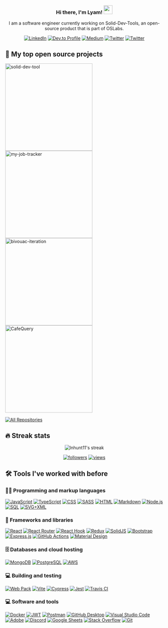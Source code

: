 
<h3 align="center">
  Hi there, I'm Lyam! 
  <img src="https://media.giphy.com/media/hvRJCLFzcasrR4ia7z/giphy.gif" width="28">
</h3>

<p align="center">
  I am a software engineer currently working on Solid-Dev-Tools, an open-source product that is part of OSLabs.
</p>

<p align="center">
  <a href="https://www.linkedin.com/in/lyamhunt/">
    <img alt="LinkedIn" title="Add me to your network" src="https://img.shields.io/badge/-lyamhunt-blue?logo=Linkedin&logoColor=white&link=https://www.linkedin.com/in/lyamhunt/"/></a> 
    
  <a href="https://dev.to/lnhunt11">
    <img alt="Dev.to Profile" title="Dev.to" src="https://img.shields.io/badge/dev.to-0A0A0A?logo=&logoColor=white)](https://dev.to/lnhunt11"/></a> 
    
  <a href="https://medium.com/@lyamnhunt">
    <img alt="Medium" title="Medium" src="https://img.shields.io/badge/-@lyamhunt-000000?labelColor=000000&logo=Medium&link=https://medium.com/@lyamhunt"/></a>
    
   <a href="https://twitter.com/HuntLyam">
     <img alt="Twitter" title="Twitter" src="https://img.shields.io/badge/-@HuntLyam-1ca0f1?labelColor=1ca0f1&logo=twitter&logoColor=white&link=https://twitter.com/HuntLyam"/></a> 
     
   <a href="mailto:lyamnhunt@gmail.com">
     <img alt="Twitter" title="Gmail" src="https://img.shields.io/badge/-lyamnhunt-c14438?logo=Gmail&logoColor=white&link=mailto:lyamnhunt@gmail.com"/></a> 

</p>

## 📘 My top open source projects

<p align="left">
  <a href="https://github.com/oslabs-beta/solid-dev-tool"><img width="278" src="https://github-readme-stats.vercel.app/api/pin/?username=oslabs-beta&repo=solid-dev-tool&theme=react&bg_color=1F222E&title_color=2f9eff&hide_border=true&icon_color=F8D866&show_icons=false" alt="solid-dev-tool"></a>
  <a href="https://github.com/Jigglypuff-34/my-job-tracker/tree/main"><img width="278" src="https://github-readme-stats.vercel.app/api/pin/?username=jigglypuff-34&repo=my-job-tracker&theme=react&bg_color=1F222E&title_color=2f9eff&hide_border=true&icon_color=F8D866&show_icons=false" alt="my-job-tracker"></a>
  <a href="https://github.com/heat-seeking-devil-chicken1/bivouac-iteration-v2/tree/dev"><img width="278" src="https://github-readme-stats.vercel.app/api/pin/?username=heat-seeking-devil-chicken1&repo=bivouac-iteration-v2&theme=react&bg_color=1F222E&title_color=2f9eff&hide_border=true&icon_color=F8D866&show_icons=false" alt="bivouac-iteration"></a>
  <a href="https://github.com/PinkFairyArmadillos34/CafeQuery/tree/development"><img width="278" src="https://github-readme-stats.vercel.app/api/pin/?username=PinkFairyArmadillos34&repo=CafeQuery&theme=react&bg_color=1F222E&title_color=2f9eff&hide_border=true&icon_color=F8D866&show_icons=false" alt="CafeQuery"></a>
</p>

<p align="left">
  <a href="https://github.com/lnhunt11?tab=repositories&sort=stargazers"><img alt="All Repositories" title="All Repositories" src="https://custom-icon-badges.demolab.com/badge/-All%20Repos-2962FF?style=for-the-badge&logoColor=white&logo=repo"/></a>
</p>


## 🔥 Streak stats

<p align="center">
    <img title="🔥 Get streak stats for your profile at git.io/streak-stats" alt="lnhunt11's streak" src="https://streak-stats.demolab.com/?user=lnhunt11&theme=monokai-metallian&hide_border=true"/>
</p>



<p align="center">
  <a href="https://github.com/lnhunt11?tab=followers">
    <img alt="followers" title="Follow me on Github" src="https://custom-icon-badges.demolab.com/github/followers/lnhunt11?color=ce9927&labelColor=5d5d5d&style=flat&logo=person-add&label=Follow&logoColor=white"/></a>
  <a href="https://github.com/lnhunt11/Simple-View-Counter">
    <img alt="views" title="GitHub profile views" src="https://komarev.com/ghpvc/?username=lnhunt11&label=Profile%20views&color=ce9927&style=flat"/></a>
</p>


## 🛠️ Tools I've worked with before

### 👨‍💻 Programming and markup languages

<p>
    <a href="#"><img alt="JavaScript" src="https://img.shields.io/badge/JavaScript-F7DF1E.svg?logo=javascript&logoColor=black"></a>
    <a href="#"><img alt="TypeScript" src="https://img.shields.io/badge/TypeScript-007ACC.svg?logo=typescript&logoColor=white"></a>
    <a href="#"><img alt="CSS" src="https://img.shields.io/badge/CSS-1572B6.svg?logo=css3&logoColor=white"></a>
    <a href="#"><img alt="SASS" src="https://img.shields.io/badge/SASS-hotpink.svg?logo=SASS&logoColor=white"></a>
    <a href="#"><img alt="HTML" src="https://img.shields.io/badge/HTML-E34F26.svg?logo=html5&logoColor=white"></a>
    <a href="#"><img alt="Markdown" src="https://img.shields.io/badge/Markdown-000000.svg?logo=markdown&logoColor=white"></a>
    <a href="#"><img alt="Node.js" src="https://img.shields.io/badge/Node.js-43853D.svg?logo=node.js&logoColor=white"></a>
    <a href="#"><img alt="SQL" src="https://custom-icon-badges.demolab.com/badge/SQL-025E8C.svg?logo=database&logoColor=white"></a>
    <a href="#"><img alt="SVG+XML" src="https://img.shields.io/badge/SVG%2BXML-e0982c.svg?logo=svg&logoColor=white"></a>
</p>

### 🧰 Frameworks and libraries

<p>
    <a href="#"><img alt="React" src="https://img.shields.io/badge/React-20232a.svg?logo=react&logoColor=%2361DAFB"></a>
    <a href="#"><img alt="React Router" src="https://img.shields.io/badge/React_Router-CA4245?logo=react-router&logoColor=white"></a>
    <a href="#"><img alt="React Hook" src="https://img.shields.io/badge/React%20Hook%20Form-%23EC5990.svg?logo=reacthookform&logoColor=white"></a>
    <a href="#"><img alt="Redux" src="https://img.shields.io/badge/Redux-%23593d88.svg?logo=redux&logoColor=white"></a>
    <a href="#"><img alt="SolidJS" src="https://img.shields.io/badge/SolidJS-2c4f7c?logo=solid&logoColor=c8c9cb"></a>
    <a href="#"><img alt="Bootstrap" src="https://img.shields.io/badge/Bootstrap-7952B3.svg?logo=bootstrap&logoColor=white"></a>
    <a href="#"><img alt="Express.js" src="https://img.shields.io/badge/Express.js-404d59.svg?logo=express&logoColor=white"></a>
    <a href="#"><img alt="GitHub Actions" src="https://img.shields.io/badge/GitHub%20Actions-2671E5.svg?logo=github%20actions&logoColor=white"></a>
    <a href="#"><img alt="Material Design" src="https://img.shields.io/badge/Material%20Design-0081CB.svg?logo=material-design&logoColor=white"></a>
</p>

### 🗄️ Databases and cloud hosting
    
<p>
    <a href="#"><img alt="MongoDB" src ="https://img.shields.io/badge/MongoDB-4ea94b.svg?logo=mongodb&logoColor=white"></a>
    <a href="#"><img alt="PostgreSQL" src ="https://img.shields.io/badge/PostgreSQL-316192.svg?logo=postgresql&logoColor=white"></a>
    <a href="#"><img alt="AWS" src ="https://img.shields.io/badge/AWS-%23FF9900.svg?logo=amazon-aws&logoColor=white"></a>

</p>

### 💻 Building and testing

<p>
    <a href="#"><img alt="Web Pack" src="https://img.shields.io/badge/Webpack-%238DD6F9.svg?slogo=webpack&logoColor=black"></a>
    <a href="#"><img alt="Vite" src="https://img.shields.io/badge/Vite-%23646CFF.svg?logo=vite&logoColor=white"></a>
    <a href="#"><img alt="Cypress" src="https://img.shields.io/badge/-Cypress-%23E5E5E5?logo=cypress&logoColor=058a5e"></a>
    <a href="#"><img alt="Jest" src="https://img.shields.io/badge/-Jest-%23C21325?logo=jest&logoColor=white"></a>
    <a href="#"><img alt="Travis CI" src="https://img.shields.io/badge/Travis%20CI-%232B2F33.svg?logo=travis&logoColor=white"></a>
</p>

### 💻 Software and tools

<p>
    <a href="#"><img alt="Docker" src="https://img.shields.io/badge/docker-%230db7ed.svg?logo=docker&logoColor=white"></a>
    <a href="#"><img alt="JWT" src="https://img.shields.io/badge/JWT-black?logo=JSON%20web%20tokens"></a>
    <a href="#"><img alt="Postman" src="https://img.shields.io/badge/Postman-FF6C37?logo=postman&logoColor=white"></a>
    <a href="#"><img alt="GitHub Desktop" src="https://img.shields.io/badge/GitHub%20Desktop-8034A9.svg?logo=github&logoColor=white"></a>
    <a href="#"><img alt="Visual Studio Code" src="https://img.shields.io/badge/Visual%20Studio%20Code-0078d7.svg?logo=visual-studio-code&logoColor=white"></a>
    <a href="#"><img alt="Adobe" src="https://img.shields.io/badge/Adobe-FF0000.svg?logo=adobe&logoColor=white"></a>
    <a href="#"><img alt="Discord" src="https://img.shields.io/badge/-Discord-5865F2.svg?logo=discord&logoColor=white"></a>
    <a href="#"><img alt="Google Sheets" src="https://img.shields.io/badge/Sheets-34A853.svg?logo=google%20sheets&logoColor=white"></a>
    <a href="#"><img alt="Stack Overflow" src="https://img.shields.io/badge/-Stack%20Overflow-FE7A16?logo=stack-overflow&logoColor=white"></a>
    <a href="#"><img alt="Git" src="https://img.shields.io/badge/Git-F05033.svg?logo=git&logoColor=white"></a>

</p>
